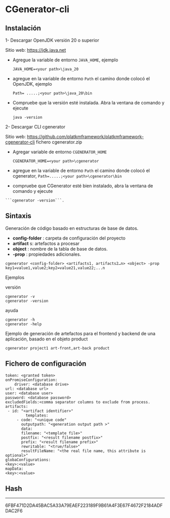 # CGenerator-cli



## Instalación

1- Descargar OpenJDK versión 20 o superior

Sitio web: https://jdk.java.net

-	Agregue la variable de entorno ```JAVA_HOME```, ejemplo
  
  	```JAVA_HOME=<your path>\java_20```
-	 agregue en la variable de entorno ```Path``` el camino donde colocó el OpenJDK, ejemplo

       ```Path= .....;<your path>\java_20\bin```
-	 Compruebe que la versión esté instalada. Abra la ventana de comando y ejecute

       ```java -version```



2- Descargar CLI cgenerator

Sitio web: https://github.com/platkmframework/platkmframework-cgenerator-cli
fichero cgenerator.zip

-	Agregar variable de entorno ```CGENERATOR_HOME```

  
  	 ```CGENERATOR_HOME=<your path>\cgenerator```
-	 agregue en la variable de entorno ```Path``` el camino donde colocó el cgenerator, ```Path=.....;<your path>\cgenerator\bin```  
-	 compruebe que CGenerator esté bien instalado, abra la ventana de comando y ejecute

 
 	```cgenerator -version```.



## Sintaxis


Generación de código basado en estructuras de base de datos.

- 	**config-folder** : carpeta de configuración del proyecto
-	**artifact** s: artefactos a procesar
-	**object** : nombre de la tabla de base de datos.
-	**-prop** : propiedades adicionales.

```
cgenerator <config-folder> <artifacts1, artifacts2…n> <object> -prop key1=value1,value2;key2=value21,value22;...n
```

Ejemplos

versión
```
cgenerator -v
cgenerator -version
```

ayuda
```
cgenerator -h
cgenerator -help
```

Ejemplo de generación de artefactos para el frontend y backend de una aplicación, basado en el objeto product
```
cgenerator project1 art-front,art-back product
```


## Fichero de configuración
```
token: <granted token>
onPromiseConfiguration:
	driver: <database drive>
url: <database url>
user: <database user>
password: <database password>
excludedFields:<comma separator columns to exclude from process.
artifacts:
 - id: "<artifact identifier>"
  		 templates:
     - code: "<unique code"
       outputpath: "<generation output path >"
       data:
       filename: "<template file>"
       postfix: "<result filename postfix>"
       prefix: "<result filename prefix>"
       rewritable: "<true/false>"
       resultFileName: "<the real file name, this attribute is optional>"
globaConfigurations:
<key>:<value>
mapData:
<key>:<value>
```



 
## Hash
----
6FBF471D2DA45BAC5A33A79EAEF223189F9B61A4F3E67F4672F2184ADFDAC2F6
